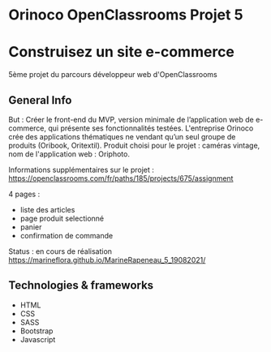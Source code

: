 # Orinoco OpenClassrooms Projet 5
# Construisez un site e-commerce
5ème projet du parcours développeur web d'OpenClassrooms

## General Info
But : Créer le front-end du MVP, version minimale de l’application web de e-commerce, qui présente ses fonctionnalités testées.
L'entreprise Orinoco crée des applications thématiques ne vendant qu’un seul groupe de produits (Oribook, Oritextil).
Produit choisi pour le projet : caméras vintage, nom de l'application web : Oriphoto.

Informations supplémentaires sur le projet : https://openclassrooms.com/fr/paths/185/projects/675/assignment

4 pages :
- liste des articles
- page produit selectionné
- panier
- confirmation de commande

Status : en cours de réalisation
https://marineflora.github.io/MarineRapeneau_5_19082021/

## Technologies & frameworks
- HTML
- CSS
- SASS
- Bootstrap
- Javascript


